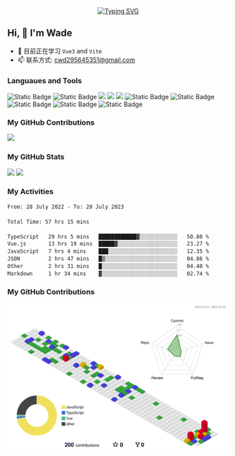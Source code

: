 <div align="center">
  <a href="https://blog.sunguoqi.com/">
    <img src="https://readme-typing-svg.demolab.com?font=Fira+Code&pause=1000&color=024EF7&width=435&lines=热爱可抵岁月漫长！;让正确的事情持续发生！&center=true&size=27" alt="Typing SVG" />
  </a>
</div>

## Hi, 👋 I'm Wade

- 🌱 目前正在学习 `Vue3` and `Vite`
- 📫 联系方式: cwd295645351@gmail.com

### Languaues and Tools

<span > 
  <img alt="Static Badge" src="https://img.shields.io/badge/Vue-%2342b883?style=flat-square&logo=Vue&logoColor=%23fff"> 
  <img alt="Static Badge" src="https://img.shields.io/badge/TypeScript-%230072b3?style=flat-square&logo=TypeScript&logoColor=%23fff"> 
  <img src="https://img.shields.io/badge/-JavaScript-F7DF1E?style=flat-square&logo=javascript&logoColor=white" /> 
  <img src="https://img.shields.io/badge/-HTML5-E34F26?style=flat-square&logo=html5&logoColor=white" /> 
  <img src="https://img.shields.io/badge/-CSS3-1572B6?style=flat-square&logo=css3" /> 
  <img alt="Static Badge" src="https://img.shields.io/badge/Webpack-%230072b3?style=flat-square&logo=webpack&logoColor=%23fff"> 
  <img alt="Static Badge" src="https://img.shields.io/badge/Vite-%239a60fe?style=flat-square&logo=vite&logoColor=%23fff"> 
  <img alt="Static Badge" src="https://img.shields.io/badge/Sass-%23c66394?style=flat-square&logo=Sass&logoColor=%23fff"> 
  <img alt="Static Badge" src="https://img.shields.io/badge/Visual_Studio_Code-007ACC?style=flat-square&logo=Visual-Studio-Code&logoColor=white"> 
  <img alt="Static Badge" src="https://img.shields.io/badge/Git-F05032?style=flat-square&logo=Git&logoColor=white">  
</span>

### My GitHub Contributions

![](https://cwd295645351.github.io/Cwd295645351/github-contribution-grid-snake.svg)

### My GitHub Stats

<div align="left">
  <img src="https://github-readme-stats.vercel.app/api?username=Cwd295645351&show_icons=true" /> 
  <img src="https://github-readme-stats.vercel.app/api/top-langs/?username=Cwd295645351&layout=compact&langs_count=6&text_color=000&icon_color=fff&theme=graywhite" />
</div>

### My Activities

<!--START_SECTION:waka-->

```txt
From: 28 July 2022 - To: 28 July 2023

Total Time: 57 hrs 15 mins

TypeScript   29 hrs 5 mins   ████████████▓░░░░░░░░░░░░   50.80 %
Vue.js       13 hrs 19 mins  █████▓░░░░░░░░░░░░░░░░░░░   23.27 %
JavaScript   7 hrs 4 mins    ███░░░░░░░░░░░░░░░░░░░░░░   12.35 %
JSON         2 hrs 47 mins   █▒░░░░░░░░░░░░░░░░░░░░░░░   04.86 %
Other        2 hrs 31 mins   █░░░░░░░░░░░░░░░░░░░░░░░░   04.40 %
Markdown     1 hr 34 mins    ▓░░░░░░░░░░░░░░░░░░░░░░░░   02.74 %
```

<!--END_SECTION:waka-->

### My GitHub Contributions

![](./profile-3d-contrib/profile-gitblock.svg)
